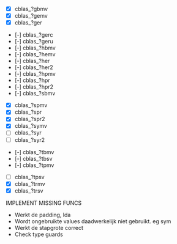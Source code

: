 - [x] cblas_?gbmv
- [x] cblas_?gemv
- [x] cblas_?ger
- [-] cblas_?gerc
- [-] cblas_?geru
- [-] cblas_?hbmv
- [-] cblas_?hemv
- [-] cblas_?her
- [-] cblas_?her2
- [-] cblas_?hpmv
- [-] cblas_?hpr
- [-] cblas_?hpr2
- [-] cblas_?sbmv
- [X] cblas_?spmv
- [X] cblas_?spr
- [X] cblas_?spr2
- [x] cblas_?symv
- [ ] cblas_?syr
- [ ] cblas_?syr2
- [-] cblas_?tbmv
- [-] cblas_?tbsv
- [-] cblas_?tpmv
- [ ] cblas_?tpsv
- [x] cblas_?trmv
- [x] cblas_?trsv 

IMPLEMENT MISSING FUNCS

- Werkt de padding, lda
- Wordt ongebruikte values daadwerkelijk niet gebruikt. eg sym
- Werkt de stapgrote correct
- Check type guards
